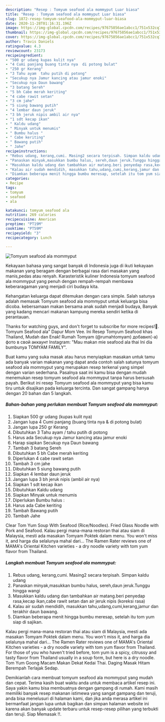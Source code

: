 ```yaml
---
description: "Resep : Tomyum seafood ala mommyput Luar biasa"
title: "Resep : Tomyum seafood ala mommyput Luar biasa"
slug: 1872-resep-tomyum-seafood-ala-mommyput-luar-biasa
date: 2020-11-28T01:16:31.196Z
image: https://img-global.cpcdn.com/recipes/97675856ae1abcc1/751x532cq70/tomyum-seafood-ala-mommyput-foto-resep-utama.jpg
thumbnail: https://img-global.cpcdn.com/recipes/97675856ae1abcc1/751x532cq70/tomyum-seafood-ala-mommyput-foto-resep-utama.jpg
cover: https://img-global.cpcdn.com/recipes/97675856ae1abcc1/751x532cq70/tomyum-seafood-ala-mommyput-foto-resep-utama.jpg
author: Travis Daniels
ratingvalue: 4.3
reviewcount: 23173
recipeingredient:
- "500 gr udang kupas kulit nya"
- "4 Cumi panjang buang tinta nya  di potong bulat"
- "250 gr Kerang"
- "3 Tahu ayam  tahu putih di potong"
- "Secukup nya Jamur kancing atau jamur enoki"
- "Secukup nya Daun bawang"
- "3 batang Sereh"
- "5 bh Cabe merah keriting"
- "4 cabe rawit setan"
- "3 cm jahe"
- "5 siung bawang putih"
- "4 lembar daun jeruk"
- "3 bh jeruk nipis ambil air nya"
- "1 sdt kecap ikan"
- " Kaldu udang"
- " Minyak untuk menumis"
- " Bumbu halus "
- " Cabe keriting"
- " Bawang putih"
- " Jahe"
recipeinstructions:
- "Rebus udang, kerang,cumi. Masing2 secara terpisah. Simpan kaldu udang"
- "Panaskan minyak,masukkan bumbu halus, sereh,daun jeruk.Tunggu hingga wangi"
- "Masukkan kaldu udang dan tambahkan air matang.beri penyedap rasa,kecap ikan,cabe rawit setan dan air jeruk nipis (koreksi rasa)"
- "Kalau air sudah mendidih, masukkan tahu,udang,cumi,kerang,jamur dan terakhir daun bawang."
- "Diamkan beberapa menit hingga bumbu meresap, setelah itu tom yum siap di sajikan."
categories:
- Recipe
tags:
- tomyum
- seafood
- ala

katakunci: tomyum seafood ala 
nutrition: 269 calories
recipecuisine: American
preptime: "PT19M"
cooktime: "PT59M"
recipeyield: "3"
recipecategory: Lunch

---
```



![Tomyum seafood ala mommyput](https://img-global.cpcdn.com/recipes/97675856ae1abcc1/751x532cq70/tomyum-seafood-ala-mommyput-foto-resep-utama.jpg)

Kekayaan bahasa yang sangat banyak di Indonesia juga di ikuti kekayaan makanan yang beragam dengan berbagai rasa dari masakan yang manis,pedas atau renyah. Karasteristik kuliner Indonesia tomyum seafood ala mommyput yang penuh dengan rempah-rempah membawa keberaragaman yang menjadi ciri budaya kita.


Kehangatan keluarga dapat ditemukan dengan cara simple. Salah satunya adalah memasak Tomyum seafood ala mommyput untuk keluarga bisa dicoba. kebersamaan makan bersama anak sudah menjadi budaya, Banyak yang kadang mencari makanan kampung mereka sendiri ketika di perantauan.

Thanks for watching guys, and don&#39;t forget to subscribe for more recipes!🤗. Tomyum Seafood ala&#34; Dapur Mom Vee. Ini Resep Tomyum Seafood khas Thailand, Mudah dan Enak! Rumah Tomyam (@rumahtomyam) добавил(-а) фото в свой аккаунт Instagram: &#34;Mau makan mie seafood ala thai Ini dia bumbunya TOMYAM FAMILY&#34;.

Buat kamu yang suka masak atau harus menyiapkan masakan untuk tamu ada banyak varian makanan yang dapat anda contoh salah satunya tomyum seafood ala mommyput yang merupakan resep terkenal yang simpel dengan varian sederhana. Pasalnya saat ini kamu bisa dengan mudah menemukan resep tomyum seafood ala mommyput tanpa harus bersusah payah.
Berikut ini resep Tomyum seafood ala mommyput yang bisa kamu tiru untuk disajikan pada keluarga tercinta. Dan sangat gampang hanya dengan 20 bahan dan 5 langkah.


<!--inarticleads1-->

##### Bahan-bahan yang perlukan membuat Tomyum seafood ala mommyput:

1. Siapkan 500 gr udang (kupas kulit nya)
1. Jangan lupa 4 Cumi panjang (buang tinta nya &amp; di potong bulat)
1. Jangan lupa 250 gr Kerang
1. Dibutuhkan 3 Tahu ayam / tahu putih di potong
1. Harus ada Secukup nya Jamur kancing atau jamur enoki
1. Harap siapkan Secukup nya Daun bawang
1. Tambah 3 batang Sereh
1. Dibutuhkan 5 bh Cabe merah keriting
1. Diperlukan 4 cabe rawit setan
1. Tambah 3 cm jahe
1. Dibutuhkan 5 siung bawang putih
1. Siapkan 4 lembar daun jeruk
1. Jangan lupa 3 bh jeruk nipis (ambil air nya)
1. Siapkan 1 sdt kecap ikan
1. Dibutuhkan  Kaldu udang
1. Siapkan  Minyak untuk menumis
1. Diperlukan  Bumbu halus :
1. Harus ada  Cabe keriting
1. Tambah  Bawang putih
1. Tambah  Jahe


Clear Tom Yum Soup With Seafood (Rice/Noodles). Fried Glass Noodle with Pork and Seafood. Kalau pergi mana-mana restoran thai atau siam di Malaysia, mesti ada masakan Tomyam Poktek dalam menu. You won&#39;t miss it, and harga dia selalunya mahal dari… The Ramen Rater reviews one of MAMA&#39;s Oriental Kitchen varieties - a dry noodle variety with tom yum flavor from Thailand. 

<!--inarticleads2-->

##### Langkah membuat  Tomyum seafood ala mommyput:

1. Rebus udang, kerang,cumi. Masing2 secara terpisah. Simpan kaldu udang
1. Panaskan minyak,masukkan bumbu halus, sereh,daun jeruk.Tunggu hingga wangi
1. Masukkan kaldu udang dan tambahkan air matang.beri penyedap rasa,kecap ikan,cabe rawit setan dan air jeruk nipis (koreksi rasa)
1. Kalau air sudah mendidih, masukkan tahu,udang,cumi,kerang,jamur dan terakhir daun bawang.
1. Diamkan beberapa menit hingga bumbu meresap, setelah itu tom yum siap di sajikan.


Kalau pergi mana-mana restoran thai atau siam di Malaysia, mesti ada masakan Tomyam Poktek dalam menu. You won&#39;t miss it, and harga dia selalunya mahal dari… The Ramen Rater reviews one of MAMA&#39;s Oriental Kitchen varieties - a dry noodle variety with tom yum flavor from Thailand. For those of you who haven&#39;t tried before, tom yum is a spicy, citrussy and tasty flavor from Thailand usually in a soup form, but here is a dry noodle. Tom Yum Goong Macam Makan Dekat Kedai Thai. Daging Masak Hitam Berempah Terlajak Sedap. 

Demikianlah cara membuat tomyum seafood ala mommyput yang mudah dan cepat. Terima kasih buat waktu anda untuk membaca artikel resep ini. Saya yakin kamu bisa membuatnya dengan gampang di rumah. Kami masih memiliki banyak resep makanan istimewa yang sangat gampang dan teruji, anda bisa menelusuri di halaman kami, dan jika anda merasa artikel ini bermanfaat jangan lupa untuk bagikan dan simpan halaman website ini karena akan banyak update terbaru untuk resep-resep pilihan yang terbukti dan teruji. Siap Memasak !!. 
